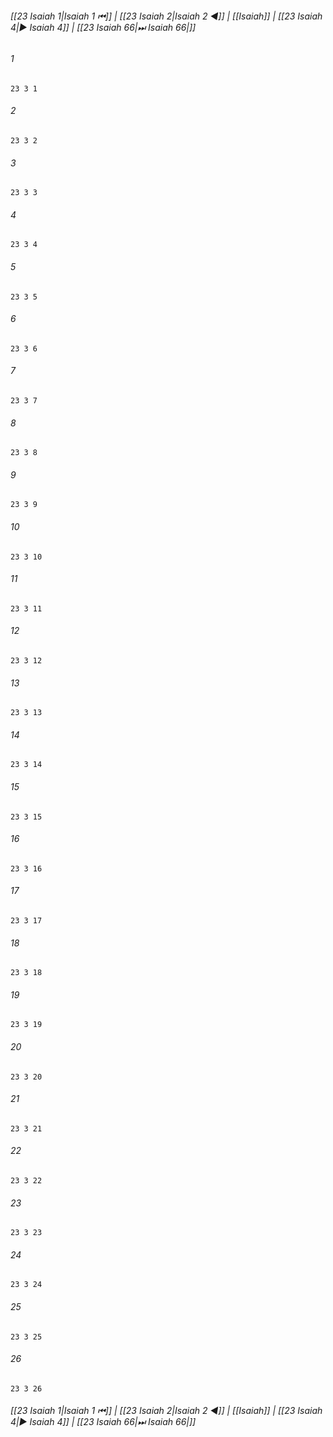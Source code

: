 
###### [[23 Isaiah 1|Isaiah 1 ⏮]] | [[23 Isaiah 2|Isaiah 2 ◀]] | [[Isaiah]] | [[23 Isaiah 4|▶ Isaiah 4]] | [[23 Isaiah 66|⏭ Isaiah 66|]]

###### 1
``` verse
23 3 1 
```
###### 2
``` verse
23 3 2 
```
###### 3
``` verse
23 3 3 
```
###### 4
``` verse
23 3 4 
```
###### 5
``` verse
23 3 5 
```
###### 6
``` verse
23 3 6 
```
###### 7
``` verse
23 3 7 
```
###### 8
``` verse
23 3 8 
```
###### 9
``` verse
23 3 9 
```
###### 10
``` verse
23 3 10 
```
###### 11
``` verse
23 3 11 
```
###### 12
``` verse
23 3 12 
```
###### 13
``` verse
23 3 13 
```
###### 14
``` verse
23 3 14 
```
###### 15
``` verse
23 3 15 
```
###### 16
``` verse
23 3 16 
```
###### 17
``` verse
23 3 17 
```
###### 18
``` verse
23 3 18 
```
###### 19
``` verse
23 3 19 
```
###### 20
``` verse
23 3 20 
```
###### 21
``` verse
23 3 21 
```
###### 22
``` verse
23 3 22 
```
###### 23
``` verse
23 3 23 
```
###### 24
``` verse
23 3 24 
```
###### 25
``` verse
23 3 25 
```
###### 26
``` verse
23 3 26 
```

###### [[23 Isaiah 1|Isaiah 1 ⏮]] | [[23 Isaiah 2|Isaiah 2 ◀]] | [[Isaiah]] | [[23 Isaiah 4|▶ Isaiah 4]] | [[23 Isaiah 66|⏭ Isaiah 66|]]

